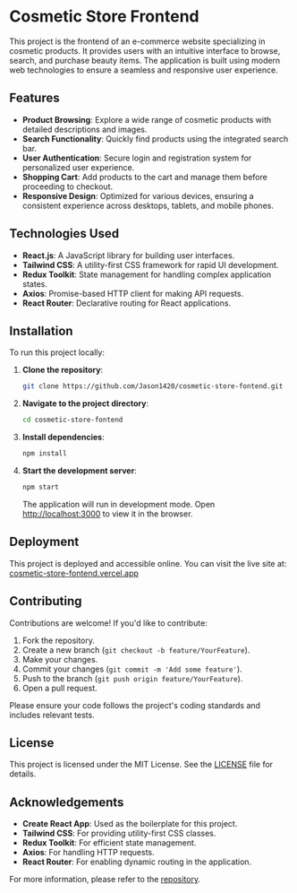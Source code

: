 # Cosmetic Store Frontend

This project is the frontend of an e-commerce website specializing in cosmetic products. It provides users with an intuitive interface to browse, search, and purchase beauty items. The application is built using modern web technologies to ensure a seamless and responsive user experience.

## Features

- **Product Browsing**: Explore a wide range of cosmetic products with detailed descriptions and images.
- **Search Functionality**: Quickly find products using the integrated search bar.
- **User Authentication**: Secure login and registration system for personalized user experience.
- **Shopping Cart**: Add products to the cart and manage them before proceeding to checkout.
- **Responsive Design**: Optimized for various devices, ensuring a consistent experience across desktops, tablets, and mobile phones.

## Technologies Used

- **React.js**: A JavaScript library for building user interfaces.
- **Tailwind CSS**: A utility-first CSS framework for rapid UI development.
- **Redux Toolkit**: State management for handling complex application states.
- **Axios**: Promise-based HTTP client for making API requests.
- **React Router**: Declarative routing for React applications.

## Installation

To run this project locally:

1. **Clone the repository**:

   ```bash
   git clone https://github.com/Jason1420/cosmetic-store-fontend.git
   ```

2. **Navigate to the project directory**:

   ```bash
   cd cosmetic-store-fontend
   ```

3. **Install dependencies**:

   ```bash
   npm install
   ```

4. **Start the development server**:

   ```bash
   npm start
   ```

   The application will run in development mode. Open [http://localhost:3000](http://localhost:3000) to view it in the browser.

## Deployment

This project is deployed and accessible online. You can visit the live site at: [cosmetic-store-fontend.vercel.app](https://cosmetic-store-fontend.vercel.app)

## Contributing

Contributions are welcome! If you'd like to contribute:

1. Fork the repository.
2. Create a new branch (`git checkout -b feature/YourFeature`).
3. Make your changes.
4. Commit your changes (`git commit -m 'Add some feature'`).
5. Push to the branch (`git push origin feature/YourFeature`).
6. Open a pull request.

Please ensure your code follows the project's coding standards and includes relevant tests.

## License

This project is licensed under the MIT License. See the [LICENSE](LICENSE) file for details.

## Acknowledgements

- **Create React App**: Used as the boilerplate for this project.
- **Tailwind CSS**: For providing utility-first CSS classes.
- **Redux Toolkit**: For efficient state management.
- **Axios**: For handling HTTP requests.
- **React Router**: For enabling dynamic routing in the application.

For more information, please refer to the [repository](https://github.com/Jason1420/cosmetic-store-fontend).

